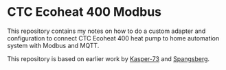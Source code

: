# CTC Ecoheat 400 Modbus
This repository contains my notes on how to do a custom adapter and configuration to 
connect CTC Ecoheat 400 heat pump to home automation system with Modbus and MQTT.

This repository is based on earlier work by [Kasper-73](https://github.com/kasper-73/CTC-GSi-8---Homeassistant) and 
[Spangsberg](https://github.com/Spangsberg/CTC-EcoHeat400---Homeassistant).
